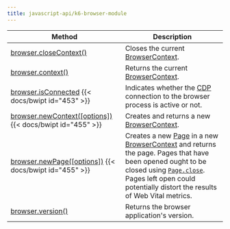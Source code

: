 ```yaml
---
title: javascript-api/k6-browser-module
---
```


| Method                                                                                                                                      | Description                                                                                                                                                                                                                                                                                                                                                                                                                                                      |
| ------------------------------------------------------------------------------------------------------------------------------------------- | ---------------------------------------------------------------------------------------------------------------------------------------------------------------------------------------------------------------------------------------------------------------------------------------------------------------------------------------------------------------------------------------------------------------------------------------------------------------- |
| [browser.closeContext()](https://grafana.com/docs/k6/<K6_VERSION>/javascript-api/k6-browser/closecontext)                                   | Closes the current [BrowserContext](https://grafana.com/docs/k6/<K6_VERSION>/javascript-api/k6-browser/browsercontext).                                                                                                                                                                                                                                                                                                                                          |
| [browser.context()](https://grafana.com/docs/k6/<K6_VERSION>/javascript-api/k6-browser/context)                                             | Returns the current [BrowserContext](https://grafana.com/docs/k6/<K6_VERSION>/javascript-api/k6-browser/browsercontext).                                                                                                                                                                                                                                                                                                                                         |
| [browser.isConnected](https://grafana.com/docs/k6/<K6_VERSION>/javascript-api/k6-browser/isconnected) {{< docs/bwipt id="453" >}}           | Indicates whether the [CDP](https://chromedevtools.github.io/devtools-protocol/) connection to the browser process is active or not.                                                                                                                                                                                                                                                                                                                             |
| [browser.newContext([options])](https://grafana.com/docs/k6/<K6_VERSION>/javascript-api/k6-browser/newcontext/) {{< docs/bwipt id="455" >}} | Creates and returns a new [BrowserContext](https://grafana.com/docs/k6/<K6_VERSION>/javascript-api/k6-browser/browsercontext).                                                                                                                                                                                                                                                                                                                                   |
| [browser.newPage([options])](https://grafana.com/docs/k6/<K6_VERSION>/javascript-api/k6-browser/newpage) {{< docs/bwipt id="455" >}}        | Creates a new [Page](https://grafana.com/docs/k6/<K6_VERSION>/javascript-api/k6-browser/page) in a new [BrowserContext](https://grafana.com/docs/k6/<K6_VERSION>/javascript-api/k6-browser/browsercontext) and returns the page. Pages that have been opened ought to be closed using [`Page.close`](https://grafana.com/docs/k6/<K6_VERSION>/javascript-api/k6-browser/page/close). Pages left open could potentially distort the results of Web Vital metrics. |
| [browser.version()](https://grafana.com/docs/k6/<K6_VERSION>/javascript-api/k6-browser/version)                                             | Returns the browser application's version.                                                                                                                                                                                                                                                                                                                                                                                                                       |
